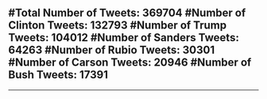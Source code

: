 #Total Number of Tweets: 369704 
#Number of Clinton Tweets: 132793
#Number of Trump Tweets: 104012
#Number of Sanders Tweets: 64263
#Number of Rubio Tweets: 30301
#Number of Carson Tweets: 20946
#Number of Bush Tweets: 17391
---
---
